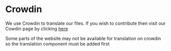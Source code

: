 # Crowdin

We use Crowdin to translate our files. If you wish to contribute then visit our Cowdin page by clicking [here](http://translate.win11react.com/)

Some parts of the website may not be available for translation on crowdin so the translation component must be added first
